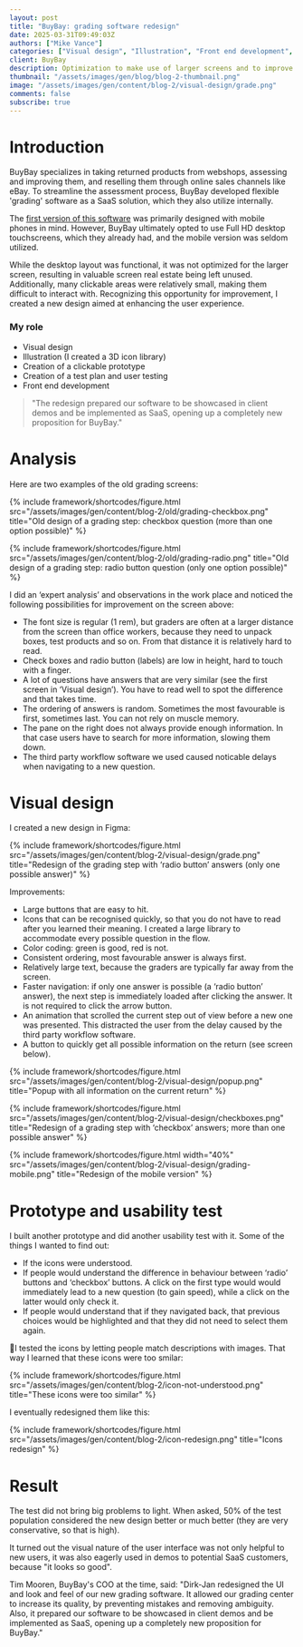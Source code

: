 ```yaml
---
layout: post
title: "BuyBay: grading software redesign"
date: 2025-03-31T09:49:03Z
authors: ["Mike Vance"]
categories: ["Visual design", "Illustration", "Front end development", "Ruby on Rails", "Usability testing"]
client: BuyBay
description: Optimization to make use of larger screens and to improve touch operation.
thumbnail: "/assets/images/gen/blog/blog-2-thumbnail.png"
image: "/assets/images/gen/content/blog-2/visual-design/grade.png"
comments: false
subscribe: true
---
```


# Introduction

BuyBay specializes in taking returned products from webshops, assessing and improving them, and reselling them through online sales channels like eBay. To streamline the assessment process, BuyBay developed flexible 'grading' software as a SaaS solution, which they also utilize internally.

The [first version of this software](http://localhost:4000/blog/2025-04-01-grading/) was primarily designed with mobile phones in mind. However, BuyBay ultimately opted to use Full HD desktop touchscreens, which they already had, and the mobile version was seldom utilized.

While the desktop layout was functional, it was not optimized for the larger screen, resulting in valuable screen real estate being left unused. Additionally, many clickable areas were relatively small, making them difficult to interact with. Recognizing this opportunity for improvement, I created a new design aimed at enhancing the user experience.

### My role

- Visual design
- Illustration (I created a 3D icon library)
- Creation of a clickable prototype
- Creation of a test plan and user testing
- Front end development

> "The redesign prepared our software to be showcased in client demos and be implemented as SaaS, opening up a completely new proposition for BuyBay."

# Analysis

Here are two examples of the old grading screens:


{% include framework/shortcodes/figure.html src="/assets/images/gen/content/blog-2/old/grading-checkbox.png" title="Old design of a grading step: checkbox question (more than one option possible)" %}

{% include framework/shortcodes/figure.html src="/assets/images/gen/content/blog-2/old/grading-radio.png" title="Old design of a grading step: radio button question (only one option possible)" %}

I did an ‘expert analysis’ and observations in the work place and noticed the following possibilities for improvement on the screen above:

- The font size is regular (1 rem), but graders are often at a larger distance from the screen than office workers, because they need to unpack boxes, test products and so on. From that distance it is relatively hard to read.
- Check boxes and radio button (labels) are low in height, hard to touch with a finger.
- A lot of questions have answers that are very similar (see the first screen in ‘Visual design’). You have to read well to spot the difference and that takes time.
- The ordering of answers is random. Sometimes the most favourable is first, sometimes last. You can not rely on muscle memory.
- The pane on the right does not always provide enough information. In that case users have to search for more information, slowing them down.
- The third party workflow software we used caused noticable delays when navigating to a new question.


# Visual design

I created a new design in Figma:

{% include framework/shortcodes/figure.html src="/assets/images/gen/content/blog-2/visual-design/grade.png" title="Redesign of the grading step with ‘radio button’ answers (only one possible answer)" %}

Improvements:
- Large buttons that are easy to hit.
- Icons that can be recognised quickly, so that you do not have to read after you learned their meaning. I created a large library to accommodate every possible question in the flow.
- Color coding: green is good, red is not.
- Consistent ordering, most favourable answer is always first.
- Relatively large text, because the graders are typically far away from the screen.
- Faster navigation: if only one answer is possible (a ‘radio button’ answer), the next step is immediately loaded after clicking the answer. It is not required to click the arrow button.
- An animation that scrolled the current step out of view before a new one was presented. This distracted the user from the delay caused by the third party workflow software.
- A button to quickly get all possible information on the return (see screen below).

{% include framework/shortcodes/figure.html src="/assets/images/gen/content/blog-2/visual-design/popup.png" title="Popup with all information on the current return" %}

{% include framework/shortcodes/figure.html src="/assets/images/gen/content/blog-2/visual-design/checkboxes.png" title="Redesign of a grading step with ‘checkbox’ answers; more than one possible answer" %}

{% include framework/shortcodes/figure.html width="40%" src="/assets/images/gen/content/blog-2/visual-design/grading-mobile.png" title="Redesign of the mobile version" %}


# Prototype and usability test

I built another prototype and did another usability test with it. Some of the things I wanted to find out:

- If the icons were understood.
- If people would understand the difference in behaviour between ‘radio’ buttons and ‘checkbox’ buttons. A click on the first type would would immediately lead to a new question (to gain speed), while a click on the latter would only check it.
- If people would understand that if they navigated back, that previous choices would be highlighted and that they did not need to select them again.

I tested the icons by letting people match descriptions with images. That way I learned that these icons were too smilar:

{% include framework/shortcodes/figure.html src="/assets/images/gen/content/blog-2/icon-not-understood.png" title="These icons were too similar" %}

I eventually redesigned them like this:

{% include framework/shortcodes/figure.html src="/assets/images/gen/content/blog-2/icon-redesign.png" title="Icons redesign" %}

# Result

The test did not bring big problems to light. When asked, 50% of the test population considered the new design better or much better (they are very conservative, so that is high).

It turned out the visual nature of the user interface was not only helpful to new users, it was also eagerly used in demos to potential SaaS customers, because "it looks so good".

Tim Mooren, BuyBay's COO at the time, said: "Dirk-Jan redesigned the UI and look and feel of our new grading software. It allowed our grading center to increase its quality, by preventing mistakes and removing ambiguity. Also, it prepared our software to be showcased in client demos and be implemented as SaaS, opening up a completely new proposition for BuyBay."
